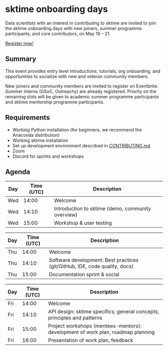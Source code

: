 # sktime onboarding days
Data scientists with an interest in contributing to sktime are invited to join the sktime onboarding days with new joiners, summer programme participants, and core contributors, on May 19 – 21.

[Register now!](https://www.eventbrite.com/e/sktime-onboarding-days-tickets-154010598847)

## Summary
This event provides entry level introductions, tutorials, org onboarding, and opportunities to socialize with new and veteran community members.

New joiners and community members are invited to register on Eventbrite. Summer interns (GSoC, Outreachy) are already registered. Priority on the remaining slots will be given to academic summer programme participants and sktime mentorship programme participants. 

## Requirements
* Working Python installation (for beginners, we recommend the Anaconda distribution)
* Working sktime installation
* Set up development environment described in  [CONTRIBUTING.md](https://github.com/alan-turing-institute/sktime/blob/main/CONTRIBUTING.md)
* Zoom
* Discord for sprints and workshops

## Agenda
|Day | Time (UTC) | Description|
|---|---|---|
| Wed | 14:00 | Welcome |
| Wed | 14:10 | Introduction to sktime (demo, community overview) |
| Wed | 15:00 | Workshop & user testing |

|Day | Time (UTC) | Description|
|---|---|---|
| Thu | 14:00 | Welcome |
| Thu | 14:10 | Software development: Best practices (git/GitHub, IDE, code quality, docs) |
| Thu | 15:00 | Documentation sprint & social |

|Day | Time (UTC) | Description|
|---|---|---|
| Fri | 14:00 | Welcome |
| Fri | 14:10 | API design: sktime specifics; general concepts, principles and patterns |
| Fri | 15:00 | Project workshops (mentees-mentors): development of work plan, roadmap planning |
| Fri | 16:00 | Presentation of work plan, feedback |
